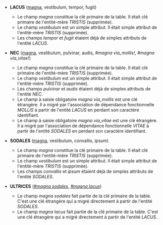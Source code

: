 <!-- Generated by Mocodo 4.0.2 -->

- **LACUS** (<ins>magna</ins>, vestibulum, tempor, fugit)
  - Le champ _magna_ constitue la clé primaire de la table. Il était clé primaire de l'entité-mère _TRISTIS_ (supprimée).
  - Le champ _vestibulum_ est un simple attribut. Il était simple attribut de l'entité-mère _TRISTIS_ (supprimée).
  - Les champs _tempor_ et _fugit_ étaient déjà de simples attributs de l'entité _LACUS_.

- **NEC** (<ins>magna</ins>, vestibulum, pulvinar, audis, _#magna via_mollis!_, _#magna via_vitae!_)
  - Le champ _magna_ constitue la clé primaire de la table. Il était clé primaire de l'entité-mère _TRISTIS_ (supprimée).
  - Le champ _vestibulum_ est un simple attribut. Il était simple attribut de l'entité-mère _TRISTIS_ (supprimée).
  - Les champs _pulvinar_ et _audis_ étaient déjà de simples attributs de l'entité _NEC_.
  - Le champ à saisie obligatoire _magna via_mollis_ est une clé étrangère. Il a migré par l'association de dépendance fonctionnelle _MOLLIS_ à partir de l'entité _LACUS_ en perdant son caractère identifiant.
  - Le champ à saisie obligatoire _magna via_vitae_ est une clé étrangère. Il a migré par l'association de dépendance fonctionnelle _VITAE_ à partir de l'entité _SODALES_ en perdant son caractère identifiant.

- **SODALES** (<ins>magna</ins>, vestibulum, convallis, ipsum)
  - Le champ _magna_ constitue la clé primaire de la table. Il était clé primaire de l'entité-mère _TRISTIS_ (supprimée).
  - Le champ _vestibulum_ est un simple attribut. Il était simple attribut de l'entité-mère _TRISTIS_ (supprimée).
  - Les champs _convallis_ et _ipsum_ étaient déjà de simples attributs de l'entité _SODALES_.

- **ULTRICES** (<ins>_#magna sodales_</ins>, <ins>_#magna lacus_</ins>)
  - Le champ _magna sodales_ fait partie de la clé primaire de la table. C'est une clé étrangère qui a migré directement à partir de l'entité _SODALES_.
  - Le champ _magna lacus_ fait partie de la clé primaire de la table. C'est une clé étrangère qui a migré directement à partir de l'entité _LACUS_.
